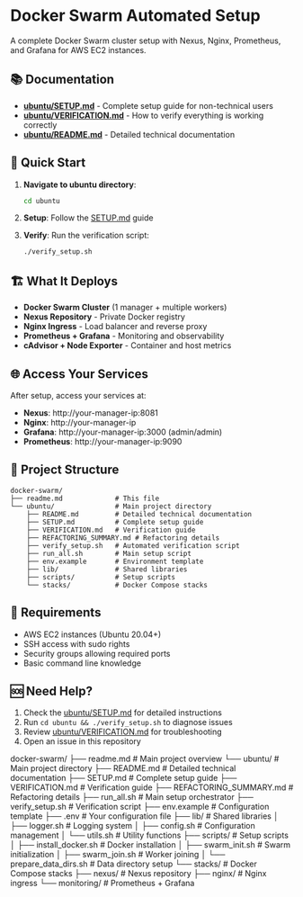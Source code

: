 # Docker Swarm Automated Setup

A complete Docker Swarm cluster setup with Nexus, Nginx, Prometheus, and Grafana for AWS EC2 instances.

## 📚 Documentation

- **[ubuntu/SETUP.md](ubuntu/SETUP.md)** - Complete setup guide for non-technical users
- **[ubuntu/VERIFICATION.md](ubuntu/VERIFICATION.md)** - How to verify everything is working correctly
- **[ubuntu/README.md](ubuntu/README.md)** - Detailed technical documentation

## 🚀 Quick Start

1. **Navigate to ubuntu directory**:
   ```bash
   cd ubuntu
   ```

2. **Setup**: Follow the [SETUP.md](ubuntu/SETUP.md) guide
3. **Verify**: Run the verification script:
   ```bash
   ./verify_setup.sh
   ```

## 🏗️ What It Deploys

- **Docker Swarm Cluster** (1 manager + multiple workers)
- **Nexus Repository** - Private Docker registry
- **Nginx Ingress** - Load balancer and reverse proxy
- **Prometheus + Grafana** - Monitoring and observability
- **cAdvisor + Node Exporter** - Container and host metrics

## 🌐 Access Your Services

After setup, access your services at:
- **Nexus**: http://your-manager-ip:8081
- **Nginx**: http://your-manager-ip
- **Grafana**: http://your-manager-ip:3000 (admin/admin)
- **Prometheus**: http://your-manager-ip:9090

## 📁 Project Structure

```
docker-swarm/
├── readme.md             # This file
└── ubuntu/               # Main project directory
    ├── README.md         # Detailed technical documentation
    ├── SETUP.md          # Complete setup guide
    ├── VERIFICATION.md   # Verification guide
    ├── REFACTORING_SUMMARY.md # Refactoring details
    ├── verify_setup.sh   # Automated verification script
    ├── run_all.sh        # Main setup script
    ├── env.example       # Environment template
    ├── lib/              # Shared libraries
    ├── scripts/          # Setup scripts
    └── stacks/           # Docker Compose stacks
```

## 🔧 Requirements

- AWS EC2 instances (Ubuntu 20.04+)
- SSH access with sudo rights
- Security groups allowing required ports
- Basic command line knowledge

## 🆘 Need Help?

1. Check the [ubuntu/SETUP.md](ubuntu/SETUP.md) for detailed instructions
2. Run `cd ubuntu && ./verify_setup.sh` to diagnose issues
3. Review [ubuntu/VERIFICATION.md](ubuntu/VERIFICATION.md) for troubleshooting
4. Open an issue in this repository
 

 docker-swarm/
├── readme.md                    # Main project overview
└── ubuntu/                      # Main project directory
    ├── README.md                # Detailed technical documentation
    ├── SETUP.md                 # Complete setup guide
    ├── VERIFICATION.md          # Verification guide
    ├── REFACTORING_SUMMARY.md   # Refactoring details
    ├── run_all.sh               # Main setup orchestrator
    ├── verify_setup.sh          # Verification script
    ├── env.example              # Configuration template
    ├── .env                     # Your configuration file
    ├── lib/                     # Shared libraries
    │   ├── logger.sh            # Logging system
    │   ├── config.sh            # Configuration management
    │   └── utils.sh             # Utility functions
    ├── scripts/                 # Setup scripts
    │   ├── install_docker.sh    # Docker installation
    │   ├── swarm_init.sh        # Swarm initialization
    │   ├── swarm_join.sh        # Worker joining
    │   └── prepare_data_dirs.sh # Data directory setup
    └── stacks/                  # Docker Compose stacks
        ├── nexus/               # Nexus repository
        ├── nginx/               # Nginx ingress
        └── monitoring/          # Prometheus + Grafana
